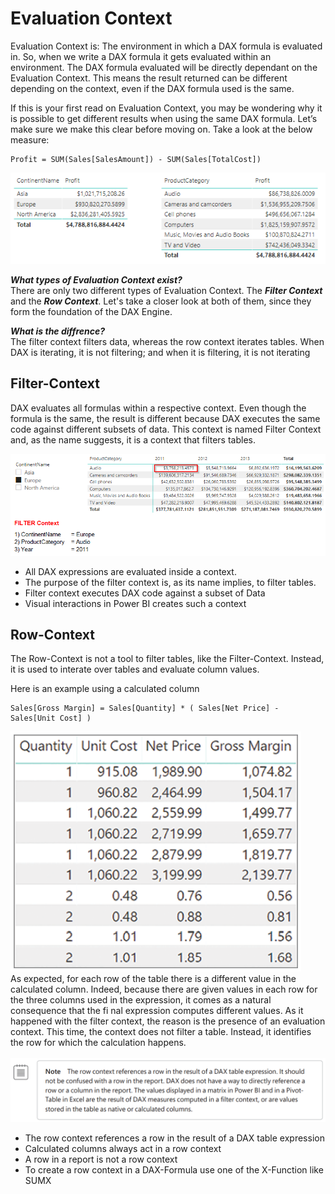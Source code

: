 # Evaluation Context

Evaluation Context is: The environment in which a DAX formula is evaluated in. So, when we write a DAX formula it gets evaluated within an environment. The DAX formula evaluated will be directly dependant on the Evaluation Context. This means the result returned can be different depending on the context, even if the DAX formula used is the same.

If this is your first read on Evaluation Context, you may be wondering why it is possible to get different results when using the same DAX formula. Let’s make sure we make this clear before moving on. Take a look at the below measure:

```dax
Profit = SUM(Sales[SalesAmount]) - SUM(Sales[TotalCost])
```
![Agenda](01_EvaluationContextResult.PNG) <br>

***What types of Evaluation Context exist?*** <br>
There are only two different types of Evaluation Context. The ***Filter Context*** and the ***Row Context***. Let's take a closer look at both of them, since they form the foundation of the DAX Engine. 

***What is the diffrence?*** <br>
The filter context filters data, whereas the row context iterates tables. 
When DAX is iterating, it is not filtering; and when it is filtering, it is not iterating


## Filter-Context
DAX evaluates all formulas within a respective context. Even though the formula is 
the same, the result is different because DAX executes the same code against different 
subsets of data. This context is named Filter Context and, as the name suggests, it is a context that filters tables.

![Agenda](02_FilterContext.PNG) <br>

+ All DAX expressions are evaluated inside a context.
+ The purpose of the filter context is, as its name implies, to filter tables.
+ Filter context executes DAX code against a subset of Data
+ Visual interactions in Power BI creates such a context



## Row-Context
The Row-Context is not a tool to filter tables, like the Filter-Context. Instead, it is used to interate over tables and evaluate column values.

Here is an example using a calculated column
```dax
Sales[Gross Margin] = Sales[Quantity] * ( Sales[Net Price] - Sales[Unit Cost] )
```
![Agenda](03_RowContext.PNG) <br>
As expected, for each row of the table there is a different value in the calculated column. Indeed, because there are given values in each row for the three columns used in the expression, it comes as a natural consequence that the fi nal expression computes different values. As it happened with the filter context, the reason is the presence of an evaluation context. This time, the context does not filter a table. Instead, it identifies the row for which the calculation happens. <br>
<br>
![Agenda](03_RowContext_2.PNG) 

+ The row context references a row in the result of a DAX table expression
+ Calculated columns always act in a row context
+ A row in a report is not a row context
+ To create a row context in a DAX-Formula use one of the X-Function like SUMX